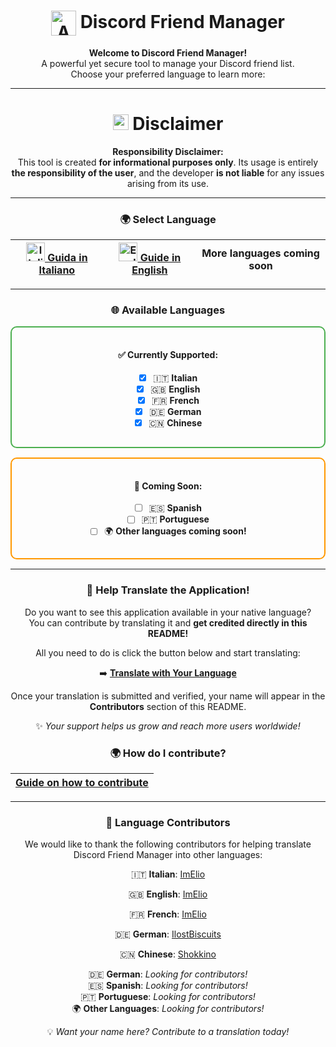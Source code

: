 <div align="center">

# <img src="https://github.com/ImElio/DiscordFriendTool_UDPATE/blob/main/icon/icon.png" alt="App Icon" width="40" height="40" style="vertical-align:middle;"> **Discord Friend Manager**

**Welcome to Discord Friend Manager!**  
A powerful yet secure tool to manage your Discord friend list.  
Choose your preferred language to learn more:

---

# <img src="https://raw.githubusercontent.com/Tarikul-Islam-Anik/Animated-Fluent-Emojis/master/Emojis/Symbols/Warning.png" alt="Warning" width="25" height="25" /> Disclaimer

**Responsibility Disclaimer:**  
This tool is created **for informational purposes only**. Its usage is entirely **the responsibility of the user**, and the developer **is not liable** for any issues arising from its use.

---

### 🌍 **Select Language**

| [<img src="https://upload.wikimedia.org/wikipedia/en/thumb/0/03/Flag_of_Italy.svg/1200px-Flag_of_Italy.svg.png" alt="Italian Flag" width="30"> Guida in Italiano](readme_IT.md) | [<img src="https://upload.wikimedia.org/wikipedia/en/a/a4/Flag_of_the_United_States.svg" alt="English Flag" width="30"> Guide in English](readme_ENG.md) | More languages coming soon                             |
|--------------------------------------------------------------------------------------------------------------------------------------------|-----------------------------------------------------------------------------------------------------------------|-----------------------------------------------------------------------------------------------------------------|

---

### 🌐 **Available Languages**

<div align="center" style="border: 2px solid #4CAF50; border-radius: 10px; padding: 15px; margin: 15px 0;">

#### ✅ **Currently Supported:**
- [x] 🇮🇹 **Italian**  
- [x] 🇬🇧 **English**  
- [x] 🇫🇷 **French**
- [X] 🇩🇪 **German**
- [X] 🇨🇳 **Chinese**  

</div>

<div align="center" style="border: 2px solid #FF9800; border-radius: 10px; padding: 15px; margin: 15px 0;">

#### 🚧 **Coming Soon:**
- [ ] 🇪🇸 **Spanish**  
- [ ] 🇵🇹 **Portuguese**  
- [ ] 🌍 **Other languages coming soon!**

</div>

---

### 🌟 **Help Translate the Application!**


Do you want to see this application available in your native language?  
You can contribute by translating it and **get credited directly in this README!**

All you need to do is click the button below and start translating:  

➡️ [**Translate with Your Language**](https://github.com/Discord-Friend-Tool/Discord-Friend-Manager/tree/main/local)

Once your translation is submitted and verified, your name will appear in the **Contributors** section of this README.  

✨ *Your support helps us grow and reach more users worldwide!*

### 🌍 **How do I contribute?**

| [Guide on how to contribute](https://github.com/Discord-Friend-Tool/Discord-Friend-Manager/blob/main/local/How_to_contribute.md) |
|----------------------------------------------------------------------------------------------------------------------------------|

---

### 🏅 **Language Contributors**

We would like to thank the following contributors for helping translate Discord Friend Manager into other languages:

 🇮🇹 **Italian**: [ImElio](https://github.com/ImElio)
 
🇬🇧 **English**: [ImElio](https://github.com/ImElio)
  
 🇫🇷 **French**: [ImElio](https://github.com/ImElio) 

 🇩🇪 **German**: [IlostBiscuits](https://github.com/iLostBiscuits)

  🇨🇳 **Chinese**: [Shokkino](https://github.com/Shokkinoh)


 🇩🇪 **German**: *Looking for contributors!*  
 🇪🇸 **Spanish**: *Looking for contributors!*  
 🇵🇹 **Portuguese**: *Looking for contributors!*  
 🌍 **Other Languages**: *Looking for contributors!*

💡 *Want your name here? Contribute to a translation today!*
</div>

